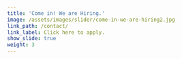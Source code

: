 ```yaml
---
title: 'Come in! We are Hiring.'
image: /assets/images/slider/come-in-we-are-hiring2.jpg
link_path: /contact/
link_label: Click here to apply.
show_slide: true
weight: 3
---
```



